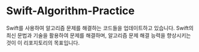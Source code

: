 # Swift-Algorithm-Practice
Swift를 사용하여 알고리즘 문제를 해결하는 코드들을 업데이트하고 있습니다. Swift의 최신 문법과 기술을 활용하여 문제를 해결하며, 알고리즘 문제 해결 능력을 향상시키는 것이 이 리포지토리의 목표입니다.
